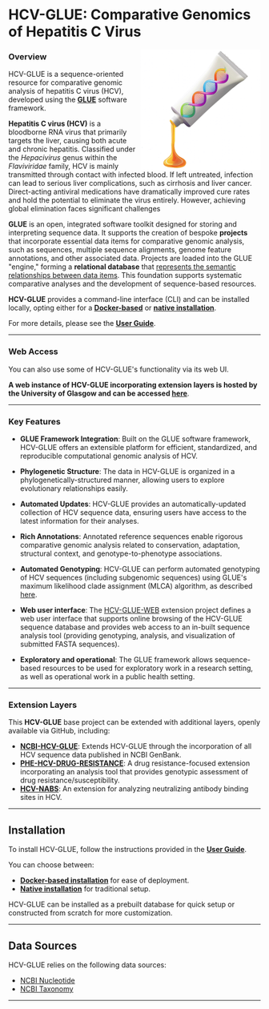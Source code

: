 HCV-GLUE: Comparative Genomics of Hepatitis C Virus
===================================================

<img src="md/glue-logo.png" align="right" alt="" width="240"/>

### Overview

HCV-GLUE is a sequence-oriented resource for comparative genomic analysis of hepatitis C virus (HCV), developed using the **[GLUE](https://github.com/giffordlabcvr/gluetools)** software framework.


**Hepatitis C virus (HCV)** is a bloodborne RNA virus that primarily targets the liver, causing both acute and chronic hepatitis. Classified under the *Hepacivirus* genus within the *Flaviviridae* family, HCV is mainly transmitted through contact with infected blood. If left untreated, infection can lead to serious liver complications, such as cirrhosis and liver cancer. Direct-acting antiviral medications have dramatically improved cure rates and hold the potential to eliminate the virus entirely. However, achieving global elimination faces significant challenges

**GLUE** is an open, integrated software toolkit designed for storing and interpreting sequence data. It supports the creation of bespoke **projects** that incorporate essential data items for comparative genomic analysis, such as sequences, multiple sequence alignments, genome feature annotations, and other associated data. Projects are loaded into the GLUE "engine," forming a **relational database** that [represents the semantic relationships between data items](https://github.com/giffordlabcvr/HCV-GLUE/wiki/Core-Schema). This foundation supports systematic comparative analyses and the development of sequence-based resources.

**HCV-GLUE** provides a command-line interface (CLI) and can be installed locally, opting either for a **[Docker-based](https://github.com/giffordlabcvr/HCV-GLUE/wiki/Docker-Installation)** or **[native installation](https://github.com/giffordlabcvr/HCV-GLUE/wiki/Native-Installation)**.

For more details, please see the **[User Guide](https://github.com/giffordlabcvr/HCV-GLUE/wiki)**.

* * * * *

### Web Access

You can also use some of HCV-GLUE's functionality via its web UI.

**A web instance of HCV-GLUE incorporating extension layers is hosted by the University of Glasgow and can be accessed [here](http://hcv-glue.cvr.gla.ac.uk)**.

* * * * *

### Key Features

-   **GLUE Framework Integration**: Built on the GLUE software framework, HCV-GLUE offers an extensible platform for efficient, standardized, and reproducible computational genomic analysis of HCV.

-   **Phylogenetic Structure**: The data in HCV-GLUE is organized in a phylogenetically-structured manner, allowing users to explore evolutionary relationships easily.

-   **Automated Updates**: HCV-GLUE provides an automatically-updated collection of HCV sequence data, ensuring users have access to the latest information for their analyses.

-   **Rich Annotations**: Annotated reference sequences enable rigorous comparative genomic analysis related to conservation, adaptation, structural context, and genotype-to-phenotype associations.

-   **Automated Genotyping**: HCV-GLUE can perform automated genotyping of HCV sequences (including subgenomic sequences) using GLUE's maximum likelihood clade assignment (MLCA) algorithm, as described [here](https://doi.org/10.1186/s12859-018-2459-9).

-   **Web user interface**: The [HCV-GLUE-WEB](https://github.com/giffordlabcvr/HCV-GLUE-WEB) extension project defines a web user interface that supports online browsing of the HCV-GLUE sequence database and provides web access to an in-built sequence analysis tool (providing genotyping, analysis, and visualization of submitted FASTA sequences).

-   **Exploratory and operational**: The GLUE framework allows sequence-based resources to be used for exploratory work in a research setting, as well as operational work in a public health setting.

* * * * *

### Extension Layers

This **HCV-GLUE** base project can be extended with additional layers, openly available via GitHub, including:

-   **[NCBI-HCV-GLUE](https://github.com/giffordlabcvr/NCBI-HCV-GLUE)**: Extends HCV-GLUE through the incorporation of all HCV sequence data published in NCBI GenBank.
-   **[PHE-HCV-DRUG-RESISTANCE](https://github.com/giffordlabcvr/PHE-HCV-DRUG-RESISTANCE)**: A drug resistance-focused extension incorporating an analysis tool that provides genotypic assessment of drug resistance/susceptibility.
-   **[HCV-NABS](https://github.com/giffordlabcvr/HCV-NABS)**: An extension for analyzing neutralizing antibody binding sites in HCV.

* * * * *


Installation
------------

To install HCV-GLUE, follow the instructions provided in the **[User Guide](https://github.com/giffordlabcvr/HCV-GLUE/wiki)**.

You can choose between:

-   **[Docker-based installation](https://github.com/giffordlabcvr/HCV-GLUE/wiki/Docker-Installation)** for ease of deployment.
-   **[Native installation](https://github.com/giffordlabcvr/HCV-GLUE/wiki/Native-Installation)** for traditional setup.

HCV-GLUE can be installed as a prebuilt database for quick setup or constructed from scratch for more customization.

* * * * *

Data Sources
------------

HCV-GLUE relies on the following data sources:

-   [NCBI Nucleotide](https://www.ncbi.nlm.nih.gov/nuccore)
-   [NCBI Taxonomy](https://www.ncbi.nlm.nih.gov/taxonomy)

* * * * * 
